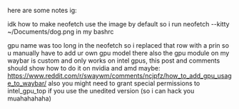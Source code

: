 here are some notes ig:

idk how to make neofetch use the image by default so i run neofetch --kitty ~/Documents/dog.png in my bashrc


gpu name was too long in the neofetch so i replaced that row with a prin so u manually have to add ur own gpu model there
also the gpu module on my waybar is custom and only works on intel gpus, this post and comments should show how to do it on nvidia and amd maybe: https://www.reddit.com/r/swaywm/comments/ncjpfz/how_to_add_gpu_usage_to_waybar/
also you might need to grant special permissions to intel_gpu_top if you use the unedited version (so i can hack you muahahahaha)
